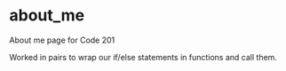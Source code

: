 # about_me
About me page for Code 201

Worked in pairs to wrap our if/else statements in functions and call them.